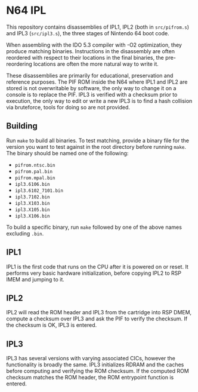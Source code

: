 # N64 IPL

This repository contains disassemblies of IPL1, IPL2 (both in `src/pifrom.s`) and IPL3 (`src/ipl3.s`), the three stages of Nintendo 64 boot code.

When assembling with the IDO 5.3 compiler with -O2 optimization, they produce matching binaries. Instructions in the disassembly are often reordered with respect to their locations in the final binaries, the pre-reordering locations are often the more natural way to write it.

These disassemblies are primarily for educational, preservation and reference purposes. The PIF ROM inside the N64 where IPL1 and IPL2 are stored is not overwritable by software, the only way to change it on a console is to replace the PIF. IPL3 is verified with a checksum prior to execution, the only way to edit or write a new IPL3 is to find a hash collision via bruteforce, tools for doing so are not provided.

## Building

Run `make` to build all binaries. To test matching, provide a binary file for the version you want to test against in the root directory before running `make`. The binary should be named one of the following:
 - `pifrom.ntsc.bin`
 - `pifrom.pal.bin`
 - `pifrom.mpal.bin`
 - `ipl3.6106.bin`
 - `ipl3.6102_7101.bin`
 - `ipl3.7102.bin`
 - `ipl3.X103.bin`
 - `ipl3.X105.bin`
 - `ipl3.X106.bin`

To build a specific binary, run `make` followed by one of the above names excluding `.bin`.

## IPL1

IPL1 is the first code that runs on the CPU after it is powered on or reset. It performs very basic hardware initialization, before copying IPL2 to RSP IMEM and jumping to it.

## IPL2

IPL2 will read the ROM header and IPL3 from the cartridge into RSP DMEM, compute a checksum over IPL3 and ask the PIF to verify the checksum. If the checksum is OK, IPL3 is entered.

## IPL3

IPL3 has several versions with varying associated CICs, however the functionality is broadly the same. IPL3 initializes RDRAM and the caches before computing and verifying the ROM checksum. If the computed ROM checksum matches the ROM header, the ROM entrypoint function is entered.
